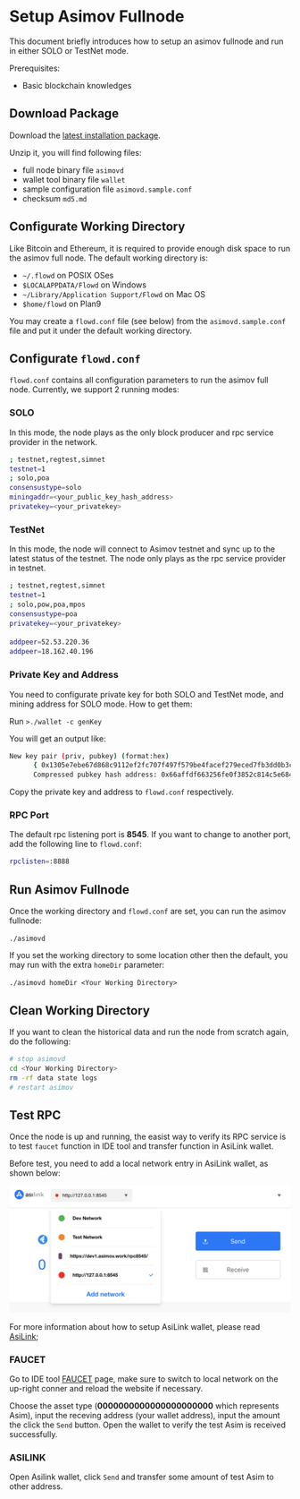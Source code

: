# Setup Asimov Fullnode

This document briefly introduces how to setup an asimov fullnode and run in either SOLO or TestNet mode.

Prerequisites:

- Basic blockchain knowledges

## Download Package

Download the [latest installation package](https://cdn.asimov.network/asimovnode_solo_mac_2019082801.zip).

Unzip it, you will find following files:

- full node binary file ```asimovd```
- wallet tool binary file ```wallet```
- sample configuration file ```asimovd.sample.conf```
- checksum `md5.md`

## Configurate Working Directory

Like Bitcoin and Ethereum, it is required to provide enough disk space to run the asimov full node. The default working directory is:

- ```~/.flowd``` on POSIX OSes
- ```$LOCALAPPDATA/Flowd``` on Windows
- ```~/Library/Application Support/Flowd``` on Mac OS
- ```$home/flowd``` on Plan9

You may create a ```flowd.conf``` file (see below) from the ```asimovd.sample.conf``` file and put it under the default working directory.

## Configurate ```flowd.conf```

```flowd.conf``` contains all configuration parameters to run the asimov full node. Currently, we support 2 running modes:

### SOLO

In this mode, the node plays as the only block producer and rpc service provider in the network. 

```sh
; testnet,regtest,simnet
testnet=1
; solo,poa
consensustype=solo
miningaddr=<your_public_key_hash_address>
privatekey=<your_privatekey>
```

### TestNet

In this mode, the node will connect to Asimov testnet and sync up to the latest status of the testnet. The node only plays as the rpc service provider in testnet.

```sh
; testnet,regtest,simnet
testnet=1
; solo,pow,poa,mpos
consensustype=poa
privatekey=<your_privatekey>

addpeer=52.53.220.36
addpeer=18.162.40.196
```

### Private Key and Address

You need to configurate private key for both SOLO and TestNet mode, and mining address for SOLO mode. How to get them:

Run ```>./wallet -c genKey```

You will get an output like:

```sh
New key pair (priv, pubkey) (format:hex)
      { 0x1305e7ebe67d868c9112ef2fc707f497f579be4facef279eced7fb3dd0b3c807 ,  0x0230447ee4976fd98e0325fcebd44d25541eff40cee7084b7474d5eb449e0d7845 }
      Compressed pubkey hash address: 0x66affdf663256fe0f3852c814c5e6848a1f59bf3b8
```
Copy the private key and address to ```flowd.conf``` respectively.

### RPC Port

The default rpc listening port is **8545**. If you want to change to another port, add the following line to ```flowd.conf```:

```sh
rpclisten=:8888
```

## Run Asimov Fullnode

Once the working directory and ```flowd.conf``` are set, you can run the asimov fullnode:

```./asimovd```

If you set the working directory to some location other then the default, you may run with the extra 	```homeDir``` parameter:

```./asimovd homeDir <Your Working Directory>```

## Clean Working Directory

If you want to clean the historical data and run the node from scratch again, do the following:

```sh
# stop asimovd
cd <Your Working Directory>
rm -rf data state logs
# restart asimov
```

## Test RPC

Once the node is up and running, the easist way to verify its RPC service is to test ```faucet``` function in IDE tool and transfer function in AsiLink wallet. 

Before test, you need to add a local network entry in AsiLink wallet, as shown below:

![](./img/asilink-add-network.png)

For more information about how to setup AsiLink wallet, please read [AsiLink](./asilink.md);

### FAUCET

Go to IDE tool [FAUCET](https://ide.asimov.work/#/receive) page, make sure to switch to local network on the up-right conner and reload the website if necessary. 

Choose the asset type (**0000000000000000000000** which represents Asim), input the receving address (your wallet address), input the amount the click the ```Send``` button. Open the wallet to verify the test Asim is received successfully.

### ASILINK

Open Asilink wallet, click ```Send``` and transfer some amount of test Asim to other address. 




